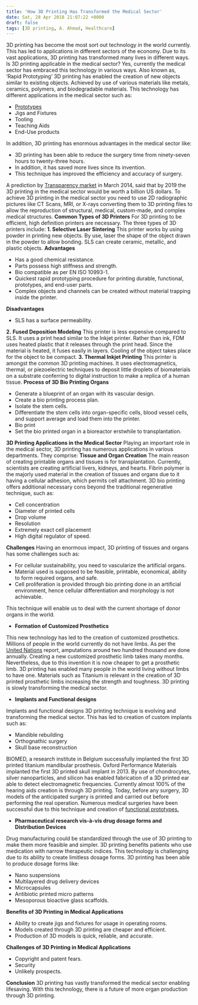 ```yaml
---
title: 'How 3D Printing Has Transformed the Medical Sector'
date: Sat, 28 Apr 2018 21:07:22 +0000
draft: false
tags: [3D printing, A. Ahmad, Healthcare]
---
```


3D printing has become the most sort out technology in the world currently. This has led to applications in different sectors of the economy. Due to its vast applications, 3D printing has transformed many lives in different ways. Is 3D printing applicable in the medical sector? Yes, currently the medical sector has embraced this technology in various ways. Also known as, ‘Rapid Prototyping’ 3D printing has enabled the creation of new objects similar to existing objects. Achieved by use of various materials like metals, ceramics, polymers, and biodegradable materials. This technology has different applications in the medical sector such as:

*   [Prototypes](https://www.waykenrm.com/technologies/clear-optical-prototypes)
*   Jigs and Fixtures
*   Tooling
*   Teaching Aids
*   End-Use products

In addition, 3D printing has enormous advantages in the medical sector like:

*   3D printing has been able to reduce the surgery time from ninety-seven hours to twenty-three hours.
*   In addition, it has saved more lives since its invention.
*   This technique has improved the efficiency and accuracy of surgery.

A prediction by [Transparency market](https://www.transparencymarketresearch.com/pressrelease/global-3d-printing-medical-applications.htm) in March 2014, said that by 2019 the 3D printing in the medical sector would be worth a billion US dollars. To achieve 3D printing in the medical sector you need to use 2D radiographic pictures like CT Scans, MRI, or X-rays converting them to 3D printing files to allow the reproduction of structural, medical, custom-made, and complex medical structures. **Common Types of 3D Printers** For 3D printing to be efficient, high definition printers are necessary. The three types of 3D printers include: **1\. Selective Laser Sintering** This printer works by using powder in printing new objects. By use, laser the shape of the object drawn in the powder to allow bonding. SLS can create ceramic, metallic, and plastic objects. **Advantages**

*   Has a good chemical resistance.
*   Parts possess high stiffness and strength.
*   Bio compatible as per EN ISO 10993-1.
*   Quickest rapid prototyping procedure for printing durable, functional, prototypes, and end-user parts.
*   Complex objects and channels can be created without material trapping inside the printer.

**Disadvantages**

*   SLS has a surface permeability.

**2.** **Fused Deposition Modeling** This printer is less expensive compared to SLS. It uses a print head similar to the Inkjet printer. Rather than ink, FDM uses heated plastic that it releases through the print head. Since the material is heated, it fuses easily in layers. Cooling of the object takes place for the object to be compact. **3\. Thermal Inkjet Printing** This printer is amongst the common 3D printing machines. It uses electromagnetics, thermal, or piezoelectric techniques to deposit little droplets of biomaterials on a substrate conferring to digital instruction to make a replica of a human tissue. **Process of 3D Bio Printing Organs**

*   Generate a blueprint of an organ with its vascular design.
*   Create a bio printing process plan.
*   Isolate the stem cells.
*   Differentiate the stem cells into organ-specific cells, blood vessel cells, and support average and load them into the printer.
*   Bio print
*   Set the bio printed organ in a bioreactor erstwhile to transplantation.

**3D Printing Applications in the Medical Sector** Playing an important role in the medical sector, 3D printing has numerous applications in various departments. They comprise: **Tissue and Organ Creation** The main reason of creating printable organs and tissues is for transplantation. Currently, scientists are creating artificial livers, kidneys, and hearts. Fibrin polymer is the majorly used material in the creation of tissues and organs due to it having a cellular adhesion, which permits cell attachment. 3D bio printing offers additional necessary cons beyond the traditional regenerative technique, such as:

*   Cell concentration
*   Diameter of printed cells
*   Drop volume
*   Resolution
*   Extremely exact cell placement
*   High digital regulator of speed.

**Challenges** Having an enormous impact, 3D printing of tissues and organs has some challenges such as:

*   For cellular sustainability, you need to vascularize the artificial organs.
*   Material used is supposed to be feasible, printable, economical, ability to form required organs, and safe.
*   Cell proliferation is provided through bio printing done in an artificial environment, hence cellular differentiation and morphology is not achievable.

This technique will enable us to deal with the current shortage of donor organs in the world.

*   **Formation of Customized Prosthetics**

This new technology has led to the creation of customized prosthetics. Millions of people in the world currently do not have limbs. As per the [United Nations](https://unstats.un.org/unsd/demographic/sconcerns/disability/disform.asp?studyid=142) report, amputations around two hundred thousand are done annually. Creating a new customized prosthetic limb takes many months. Nevertheless, due to this invention it is now cheaper to get a prosthetic limb. 3D printing has enabled many people in the world living without limbs to have one. Materials such as Titanium is relevant in the creation of 3D printed prosthetic limbs increasing the strength and toughness. 3D printing is slowly transforming the medical sector.

*   **Implants and Functional designs**

Implants and functional designs 3D printing technique is evolving and transforming the medical sector. This has led to creation of custom implants such as:

*   Mandible rebuilding
*   Orthognathic surgery
*   Skull base reconstruction

BIOMED, a research institute in Belgium successfully implanted the first 3D printed titanium mandibular prosthesis. Oxford Performance Materials implanted the first 3D printed skull implant in 2013. By use of chondrocytes, silver nanoparticles, and silicon has enabled fabrication of a 3D printed ear able to detect electromagnetic frequencies. Currently almost 100% of the hearing aids creation is through 3D printing. Today, before any surgery, 3D models of the anticipated surgery is printed and carried out before performing the real operation. Numerous medical surgeries have been successful due to this technique and creation of [functional prototypes.](https://www.waykenrm.com/applications/functional-working-prototypes)

*   **Pharmaceutical research vis-à-vis drug dosage forms and Distribution Devices**

Drug manufacturing could be standardized through the use of 3D printing to make them more feasible and simpler. 3D printing benefits patients who use medication with narrow therapeutic indices. This technology is challenging due to its ability to create limitless dosage forms. 3D printing has been able to produce dosage forms like:

*   Nano suspensions
*   Multilayered drug delivery devices
*   Microcapsules
*   Antibiotic printed micro patterns
*   Mesoporous bioactive glass scaffolds.

**Benefits of 3D Printing in Medical Applications**

*   Ability to create jigs and fixtures for usage in operating rooms.
*   Models created through 3D printing are cheaper and efficient.
*   Production of 3D models is quick, reliable, and accurate.

**Challenges of 3D Printing in Medical Applications**

*   Copyright and patent fears.
*   Security
*   Unlikely prospects.

**Conclusion** 3D printing has vastly transformed the medical sector enabling lifesaving. With this technology, there is a future of more organ production through 3D printing.